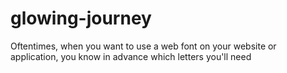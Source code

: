 # glowing-journey
Oftentimes, when you want to use a web font on your website or application, you know in advance which letters you'll need
